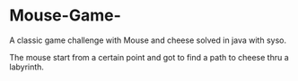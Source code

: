 # Mouse-Game-

A classic game challenge with Mouse and cheese solved in java with syso.

The mouse start from a certain point and got to find a path to cheese thru a labyrinth.
